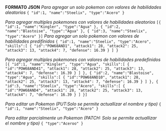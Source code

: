 **FORMATO JSON**
_Para agregar un solo pokemon con valores de habilidades aleatorios_
`{
  "id":1,
  "name":"Steelix",
  "type":"Acero"
}`

_Para agregar multiples pokemones con valores de habilidades aleatorios_
`[{
  "id":1,
  "name":"Kingler",
  "type":"Agua"
},
{
  "id":2,
  "name":"Blastoise",
  "type":"Agua"
},
{
  "id":3,
  "name":"Steelix",
  "type":"Acero"
}]`
_Para agregar un solo pokemon con valores de habilidades predifinidos_
`{
  "id":1,
  "name":"Steelix",
  "type":"Acero",
  "skills":[
    {
      "id":"POW68AND1",
      "attack1": 28,
      "attack2": 25,
      "attack3": 13,
      "attack4": 7,
      "defense": 16.39
    }
    ]
}`

_Para agregar multiples pokemones con valores de habilidades predefinidos_
`[{
  "id":1,
  "name":"Kingler",
  "type":"Agua",
  "skills":[
    {
      "id":"POW68AND41",
      "attack1": 28,
      "attack2": 25,
      "attack3": 13,
      "attack4": 7,
      "defense": 16.39
    }
    ]
},
{
  "id":2,
  "name":"Blastoise",
  "type":"Agua",
  "skills":[
    {
      "id":"POW68AND10",
      "attack1": 28,
      "attack2": 25,
      "attack3": 13,
      "attack4": 7,
      "defense": 16.39
    }
    ]
},
{
  "id":3,
  "name":"Steelix",
  "type":"Acero",
  "skills":[
    {
      "id":"POW68AND4",
      "attack1": 28,
      "attack2": 25,
      "attack3": 13,
      "attack4": 7,
      "defense": 16.39
    }
    ]
}]`

_Para editar un Pokemon (PUT:Solo se permite actuallizar el nombre y tipo)_
`{
  "id":1,
  "name":"Steelix",
  "type":"Acero"
}`

_Para editar parcialmente un Pokemon (PATCH: Solo se permite actuallizar el nombre y tipo)_
`{
  "type":"Aceroo"
}`
